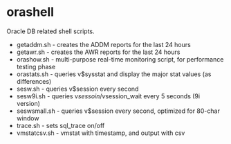 orashell
========
Oracle DB related shell scripts.

* getaddm.sh - creates the ADDM reports for the last 24 hours
* getawr.sh - creates the AWR reports for the last 24 hours
* orashow.sh - multi-purpose real-time monitoring script, for performance testing phase
* orastats.sh - queries v$sysstat and display the major stat values (as differences)
* sesw.sh - queries v$session every second
* sesw9i.sh - queries v$sessoin/v$session_wait every 5 seconds (9i version)
* seswsmall.sh - queries v$session every second, optimized for 80-char window
* trace.sh - sets sql_trace on/off
* vmstatcsv.sh - vmstat with timestamp, and output with csv
